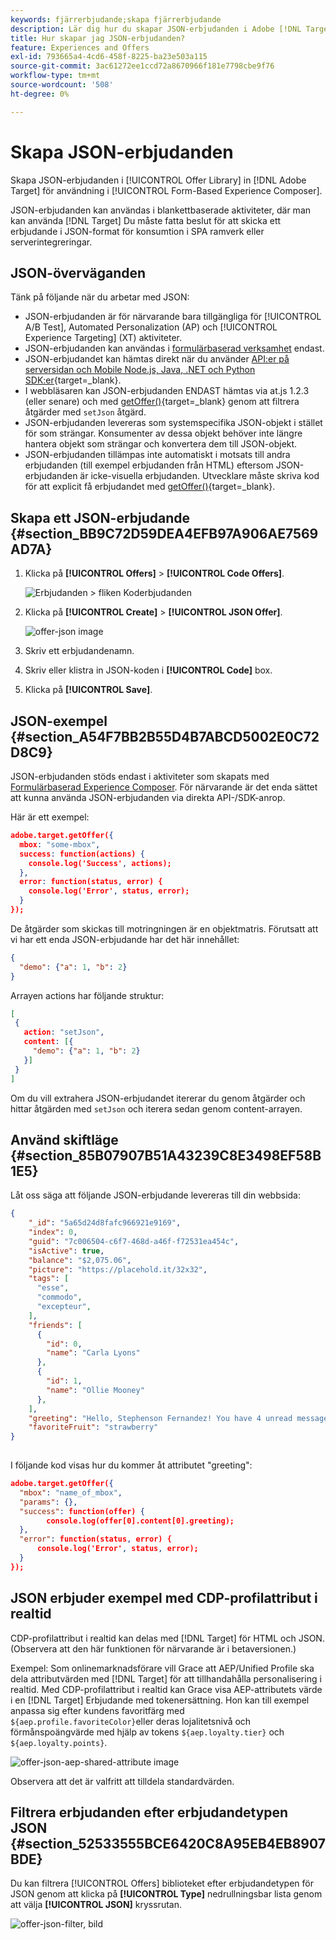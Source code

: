 ```yaml
---
keywords: fjärrerbjudande;skapa fjärrerbjudande
description: Lär dig hur du skapar JSON-erbjudanden i Adobe [!DNL Target] för användning i den formulärbaserade Experience Composer.
title: Hur skapar jag JSON-erbjudanden?
feature: Experiences and Offers
exl-id: 793665a4-4cd6-458f-8225-ba23e503a115
source-git-commit: 3ac61272ee1ccd72a8670966f181e7798cbe9f76
workflow-type: tm+mt
source-wordcount: '508'
ht-degree: 0%

---
```


# Skapa JSON-erbjudanden

Skapa JSON-erbjudanden i [!UICONTROL Offer Library] in [!DNL Adobe Target] för användning i [!UICONTROL Form-Based Experience Composer].

JSON-erbjudanden kan användas i blankettbaserade aktiviteter, där man kan använda [!DNL Target] Du måste fatta beslut för att skicka ett erbjudande i JSON-format för konsumtion i SPA ramverk eller serverintegreringar.

## JSON-överväganden

Tänk på följande när du arbetar med JSON:

* JSON-erbjudanden är för närvarande bara tillgängliga för [!UICONTROL A/B Test], Automated Personalization (AP) och [!UICONTROL Experience Targeting] (XT) aktiviteter.
* JSON-erbjudanden kan användas i [formulärbaserad verksamhet](/help/main/c-experiences/form-experience-composer.md) endast.
* JSON-erbjudandet kan hämtas direkt när du använder [API:er på serversidan och Mobile Node.js, Java, .NET och Python SDK:er](https://developer.adobe.com/target/implement/server-side/){target=_blank}.
* I webbläsaren kan JSON-erbjudanden ENDAST hämtas via at.js 1.2.3 (eller senare) och med [getOffer()](https://developer.adobe.com/target/implement/client-side/atjs/atjs-functions/adobe-target-getoffer/){target=_blank} genom att filtrera åtgärder med `setJson` åtgärd.
* JSON-erbjudanden levereras som systemspecifika JSON-objekt i stället för som strängar. Konsumenter av dessa objekt behöver inte längre hantera objekt som strängar och konvertera dem till JSON-objekt.
* JSON-erbjudanden tillämpas inte automatiskt i motsats till andra erbjudanden (till exempel erbjudanden från HTML) eftersom JSON-erbjudanden är icke-visuella erbjudanden. Utvecklare måste skriva kod för att explicit få erbjudandet med [getOffer()](https://developer.adobe.com/target/implement/client-side/atjs/atjs-functions/adobe-target-getoffer/){target=_blank}.

## Skapa ett JSON-erbjudande {#section_BB9C72D59DEA4EFB97A906AE7569AD7A}

1. Klicka på **[!UICONTROL Offers]** > **[!UICONTROL Code Offers]**.

   ![Erbjudanden > fliken Koderbjudanden](/help/main/c-experiences/c-manage-content/assets/code-offers-tab.png)

1. Klicka på **[!UICONTROL Create]** > **[!UICONTROL JSON Offer]**.

   ![offer-json image](assets/offer-json.png)

1. Skriv ett erbjudandenamn.
1. Skriv eller klistra in JSON-koden i **[!UICONTROL Code]** box.
1. Klicka på **[!UICONTROL Save]**.

## JSON-exempel {#section_A54F7BB2B55D4B7ABCD5002E0C72D8C9}

JSON-erbjudanden stöds endast i aktiviteter som skapats med [Formulärbaserad Experience Composer](/help/main/c-experiences/form-experience-composer.md). För närvarande är det enda sättet att kunna använda JSON-erbjudanden via direkta API-/SDK-anrop.

Här är ett exempel:

```json
adobe.target.getOffer({ 
  mbox: "some-mbox", 
  success: function(actions) { 
    console.log('Success', actions); 
  }, 
  error: function(status, error) { 
    console.log('Error', status, error); 
  } 
});
```

De åtgärder som skickas till motringningen är en objektmatris. Förutsatt att vi har ett enda JSON-erbjudande har det här innehållet:

```json
{ 
  "demo": {"a": 1, "b": 2} 
}
```

Arrayen actions har följande struktur:

```json
[ 
 { 
   action: "setJson", 
   content: [{ 
     "demo": {"a": 1, "b": 2} 
   }] 
 }  
]
```

Om du vill extrahera JSON-erbjudandet itererar du genom åtgärder och hittar åtgärden med `setJson` och iterera sedan genom content-arrayen.

## Använd skiftläge {#section_85B07907B51A43239C8E3498EF58B1E5}

Låt oss säga att följande JSON-erbjudande levereras till din webbsida:

```json
{ 
    "_id": "5a65d24d8fafc966921e9169", 
    "index": 0, 
    "guid": "7c006504-c6f7-468d-a46f-f72531ea454c", 
    "isActive": true, 
    "balance": "$2,075.06", 
    "picture": "https://placehold.it/32x32", 
    "tags": [ 
      "esse", 
      "commodo", 
      "excepteur", 
    ], 
    "friends": [ 
      { 
        "id": 0, 
        "name": "Carla Lyons" 
      }, 
      { 
        "id": 1, 
        "name": "Ollie Mooney" 
      }, 
    ], 
    "greeting": "Hello, Stephenson Fernandez! You have 4 unread messages.", 
    "favoriteFruit": "strawberry" 
} 
  
```

I följande kod visas hur du kommer åt attributet &quot;greeting&quot;:

```json
adobe.target.getOffer({   
  "mbox": "name_of_mbox", 
  "params": {}, 
  "success": function(offer) {           
        console.log(offer[0].content[0].greeting); 
  },   
  "error": function(status, error) {           
      console.log('Error', status, error); 
  } 
});
```

## JSON erbjuder exempel med CDP-profilattribut i realtid

CDP-profilattribut i realtid kan delas med [!DNL Target] för HTML och JSON. (Observera att den här funktionen för närvarande är i betaversionen.)

Exempel: Som onlinemarknadsförare vill Grace att AEP/Unified Profile ska dela attributvärden med [!DNL Target] för att tillhandahålla personalisering i realtid. Med CDP-profilattribut i realtid kan Grace visa AEP-attributets värde i en [!DNL Target] Erbjudande med tokenersättning. Hon kan till exempel anpassa sig efter kundens favoritfärg med `${aep.profile.favoriteColor}`eller deras lojalitetsnivå och förmånspoängvärde med hjälp av tokens `${aep.loyalty.tier}` och `${aep.loyalty.points}`.

![offer-json-aep-shared-attribute image](assets/offer-json-aep-shared-attribute.png)

Observera att det är valfritt att tilldela standardvärden.

## Filtrera erbjudanden efter erbjudandetypen JSON {#section_52533555BCE6420C8A95EB4EB8907BDE}

Du kan filtrera [!UICONTROL Offers] biblioteket efter erbjudandetypen för JSON genom att klicka på **[!UICONTROL Type]** nedrullningsbar lista genom att välja **[!UICONTROL JSON]** kryssrutan.

![offer-json-filter, bild](assets/offer-json-filter.png)
